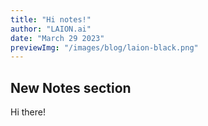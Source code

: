 ```yaml
---
title: "Hi notes!"
author: "LAION.ai"
date: "March 29 2023"
previewImg: "/images/blog/laion-black.png"
---
```


## New Notes section

Hi there!

